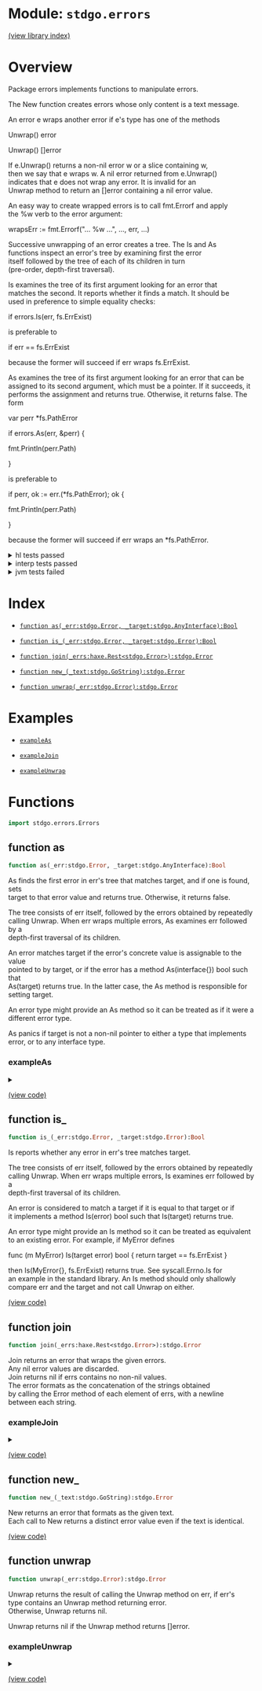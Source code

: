 # Module: `stdgo.errors`

[(view library index)](../stdgo.md)


# Overview


Package errors implements functions to manipulate errors.  



The New function creates errors whose only content is a text message.  



An error e wraps another error if e's type has one of the methods  






Unwrap\(\) error  



Unwrap\(\) \[\]error  



If e.Unwrap\(\) returns a non\-nil error w or a slice containing w,  
then we say that e wraps w. A nil error returned from e.Unwrap\(\)  
indicates that e does not wrap any error. It is invalid for an  
Unwrap method to return an \[\]error containing a nil error value.  



An easy way to create wrapped errors is to call fmt.Errorf and apply  
the %w verb to the error argument:  






wrapsErr := fmt.Errorf\("... %w ...", ..., err, ...\)  



Successive unwrapping of an error creates a tree. The Is and As  
functions inspect an error's tree by examining first the error  
itself followed by the tree of each of its children in turn  
\(pre\-order, depth\-first traversal\).  



Is examines the tree of its first argument looking for an error that  
matches the second. It reports whether it finds a match. It should be  
used in preference to simple equality checks:  






if errors.Is\(err, fs.ErrExist\)  



is preferable to  






if err == fs.ErrExist  



because the former will succeed if err wraps fs.ErrExist.  



As examines the tree of its first argument looking for an error that can be  
assigned to its second argument, which must be a pointer. If it succeeds, it  
performs the assignment and returns true. Otherwise, it returns false. The form  






var perr \*fs.PathError  



if errors.As\(err, &perr\) \{  



fmt.Println\(perr.Path\)  



\}  



is preferable to  






if perr, ok := err.\(\*fs.PathError\); ok \{  



fmt.Println\(perr.Path\)  



\}  



because the former will succeed if err wraps an \*fs.PathError.  



<details><summary>hl tests passed</summary>
<p>

```
=== RUN  TestNewEqual
--- PASS: TestNewEqual (%!s(float64=8.511543273925781e-05))

=== RUN  TestErrorMethod
--- PASS: TestErrorMethod (%!s(float64=9.059906005859375e-06))

=== RUN  TestJoinReturnsNil
--- PASS: TestJoinReturnsNil (%!s(float64=8.106231689453125e-06))

=== RUN  TestJoin
--- PASS: TestJoin (%!s(float64=0.0002391338348388672))

=== RUN  TestJoinErrorMethod
--- PASS: TestJoinErrorMethod (%!s(float64=3.790855407714844e-05))

=== RUN  TestIs
--- PASS: TestIs (%!s(float64=7.009506225585938e-05))

=== RUN  TestAs
--- PASS: TestAs (%!s(float64=0.016204833984375))

=== RUN  TestAsValidation
--- PASS: TestAsValidation (%!s(float64=0.0006451606750488281))

=== RUN  TestUnwrap
--- PASS: TestUnwrap (%!s(float64=0.0010769367218017578))

```
</p>
</details>

<details><summary>interp tests passed</summary>
<p>

```
=== RUN  TestNewEqual
--- PASS: TestNewEqual (%!s(float64=0.00011110305786132812))

=== RUN  TestErrorMethod
--- PASS: TestErrorMethod (%!s(float64=1.9073486328125e-05))

=== RUN  TestJoinReturnsNil
--- PASS: TestJoinReturnsNil (%!s(float64=3.218650817871094e-05))

=== RUN  TestJoin
--- PASS: TestJoin (%!s(float64=0.0006439685821533203))

=== RUN  TestJoinErrorMethod
--- PASS: TestJoinErrorMethod (%!s(float64=0.0001480579376220703))

=== RUN  TestIs
--- PASS: TestIs (%!s(float64=0.00021219253540039062))

=== RUN  TestAs
--- PASS: TestAs (%!s(float64=0.020151138305664062))

=== RUN  TestAsValidation
--- PASS: TestAsValidation (%!s(float64=0.00152587890625))

=== RUN  TestUnwrap
--- PASS: TestUnwrap (%!s(float64=0.00024390220642089844))

```
</p>
</details>

<details><summary>jvm tests failed</summary>
<p>

```
IO.Overflow("write_ui16")
stdgo/internal/Macro.macro.hx:35: define
```
</p>
</details>


# Index


- [`function as(_err:stdgo.Error, _target:stdgo.AnyInterface):Bool`](<#function-as>)

- [`function is_(_err:stdgo.Error, _target:stdgo.Error):Bool`](<#function-is_>)

- [`function join(_errs:haxe.Rest<stdgo.Error>):stdgo.Error`](<#function-join>)

- [`function new_(_text:stdgo.GoString):stdgo.Error`](<#function-new_>)

- [`function unwrap(_err:stdgo.Error):stdgo.Error`](<#function-unwrap>)

# Examples


- [`exampleAs`](<#exampleas>)

- [`exampleJoin`](<#examplejoin>)

- [`exampleUnwrap`](<#exampleunwrap>)

# Functions


```haxe
import stdgo.errors.Errors
```


## function as


```haxe
function as(_err:stdgo.Error, _target:stdgo.AnyInterface):Bool
```


As finds the first error in err's tree that matches target, and if one is found, sets  
target to that error value and returns true. Otherwise, it returns false.  



The tree consists of err itself, followed by the errors obtained by repeatedly  
calling Unwrap. When err wraps multiple errors, As examines err followed by a  
depth\-first traversal of its children.  



An error matches target if the error's concrete value is assignable to the value  
pointed to by target, or if the error has a method As\(interface\{\}\) bool such that  
As\(target\) returns true. In the latter case, the As method is responsible for  
setting target.  



An error type might provide an As method so it can be treated as if it were a  
different error type.  



As panics if target is not a non\-nil pointer to either a type that implements  
error, or to any interface type.  



### exampleAs


<details><summary></summary>
<p>


```haxe
function exampleAs():Void {
        {
            var __tmp__ = stdgo.os.Os.open(("non-existing" : GoString)), _0:Ref<stdgo.os.Os.File> = __tmp__._0, _err:Error = __tmp__._1;
            if (_err != null) {
                var _pathError:Ref<stdgo.io.fs.Fs.PathError> = (null : Ref<stdgo.io.fs.Fs.PathError>);
                if (stdgo.errors.Errors.as(_err, Go.toInterface((_pathError : Ref<Ref<stdgo.io.fs.Fs.PathError>>)))) {
                    stdgo.fmt.Fmt.println(Go.toInterface(("Failed at path:" : GoString)), Go.toInterface(_pathError.path));
                } else {
                    stdgo.fmt.Fmt.println(Go.toInterface(_err));
                };
            };
        };
    }
```


</p>
</details>


[\(view code\)](<./Errors.hx#L286>)


## function is\_


```haxe
function is_(_err:stdgo.Error, _target:stdgo.Error):Bool
```


Is reports whether any error in err's tree matches target.  



The tree consists of err itself, followed by the errors obtained by repeatedly  
calling Unwrap. When err wraps multiple errors, Is examines err followed by a  
depth\-first traversal of its children.  



An error is considered to match a target if it is equal to that target or if  
it implements a method Is\(error\) bool such that Is\(target\) returns true.  



An error type might provide an Is method so it can be treated as equivalent  
to an existing error. For example, if MyError defines  






func \(m MyError\) Is\(target error\) bool \{ return target == fs.ErrExist \}  



then Is\(MyError\{\}, fs.ErrExist\) returns true. See syscall.Errno.Is for  
an example in the standard library. An Is method should only shallowly  
compare err and the target and not call Unwrap on either.  



[\(view code\)](<./Errors.hx#L225>)


## function join


```haxe
function join(_errs:haxe.Rest<stdgo.Error>):stdgo.Error
```


Join returns an error that wraps the given errors.  
Any nil error values are discarded.  
Join returns nil if errs contains no non\-nil values.  
The error formats as the concatenation of the strings obtained  
by calling the Error method of each element of errs, with a newline  
between each string.  



### exampleJoin


<details><summary></summary>
<p>


```haxe
function exampleJoin():Void {
        var _err1:Error = stdgo.errors.Errors.new_(("err1" : GoString));
        var _err2:Error = stdgo.errors.Errors.new_(("err2" : GoString));
        var _err:Error = stdgo.errors.Errors.join(_err1, _err2);
        stdgo.fmt.Fmt.println(Go.toInterface(_err));
        if (stdgo.errors.Errors.is_(_err, _err1)) {
            stdgo.fmt.Fmt.println(Go.toInterface(("err is err1" : GoString)));
        };
        if (stdgo.errors.Errors.is_(_err, _err2)) {
            stdgo.fmt.Fmt.println(Go.toInterface(("err is err2" : GoString)));
        };
    }
```


</p>
</details>


[\(view code\)](<./Errors.hx#L169>)


## function new\_


```haxe
function new_(_text:stdgo.GoString):stdgo.Error
```


New returns an error that formats as the given text.  
Each call to New returns a distinct error value even if the text is identical.  



[\(view code\)](<./Errors.hx#L158>)


## function unwrap


```haxe
function unwrap(_err:stdgo.Error):stdgo.Error
```


Unwrap returns the result of calling the Unwrap method on err, if err's  
type contains an Unwrap method returning error.  
Otherwise, Unwrap returns nil.  



Unwrap returns nil if the Unwrap method returns \[\]error.  



### exampleUnwrap


<details><summary></summary>
<p>


```haxe
function exampleUnwrap():Void {
        var _err1:Error = stdgo.errors.Errors.new_(("error1" : GoString));
        var _err2:Error = stdgo.fmt.Fmt.errorf(("error2: [%w]" : GoString), Go.toInterface(_err1));
        stdgo.fmt.Fmt.println(Go.toInterface(_err2));
        stdgo.fmt.Fmt.println(Go.toInterface(stdgo.errors.Errors.unwrap(_err2)));
    }
```


</p>
</details>


[\(view code\)](<./Errors.hx#L195>)


